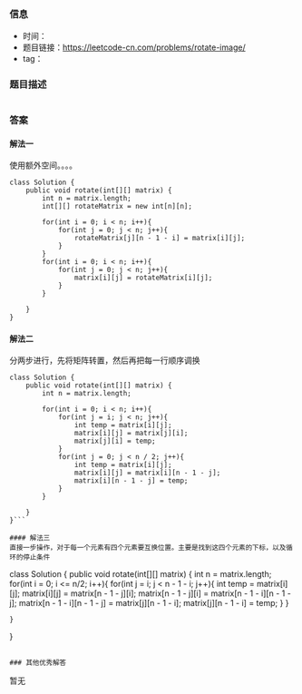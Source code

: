## 

### 信息

- 时间：
- 题目链接：https://leetcode-cn.com/problems/rotate-image/
- tag：

### 题目描述

```

```

### 答案

#### 解法一
使用额外空间。。。。
```
class Solution {
    public void rotate(int[][] matrix) {
        int n = matrix.length;
        int[][] rotateMatrix = new int[n][n];

        for(int i = 0; i < n; i++){
            for(int j = 0; j < n; j++){
                rotateMatrix[j][n - 1 - i] = matrix[i][j];
            }
        }
        for(int i = 0; i < n; i++){
            for(int j = 0; j < n; j++){
                matrix[i][j] = rotateMatrix[i][j];
            }
        }

    }
}
```
#### 解法二
分两步进行，先将矩阵转置，然后再把每一行顺序调换
```
class Solution {
    public void rotate(int[][] matrix) {
        int n = matrix.length;

        for(int i = 0; i < n; i++){
            for(int j = i; j < n; j++){
                int temp = matrix[i][j];
                matrix[i][j] = matrix[j][i];
                matrix[j][i] = temp;
            }
            for(int j = 0; j < n / 2; j++){
                int temp = matrix[i][j];
                matrix[i][j] = matrix[i][n - 1 - j];
                matrix[i][n - 1 - j] = temp;
            }
        }

    }
}```

#### 解法三
直接一步操作，对于每一个元素有四个元素要互换位置。主要是找到这四个元素的下标，以及循环的停止条件
```
class Solution {
    public void rotate(int[][] matrix) {
        int n = matrix.length;
        for(int i = 0; i <= n/2; i++){
            for(int j = i; j < n - 1 - i; j++){
                int temp = matrix[i][j];
                matrix[i][j] = matrix[n - 1 - j][i];
                matrix[n - 1 - j][i] = matrix[n - 1 - i][n - 1 - j];
                matrix[n - 1 - i][n - 1 - j] = matrix[j][n - 1 - i];
                matrix[j][n - 1 - i] = temp;
            }
        }

    }
}
```

### 其他优秀解答
```
暂无
```